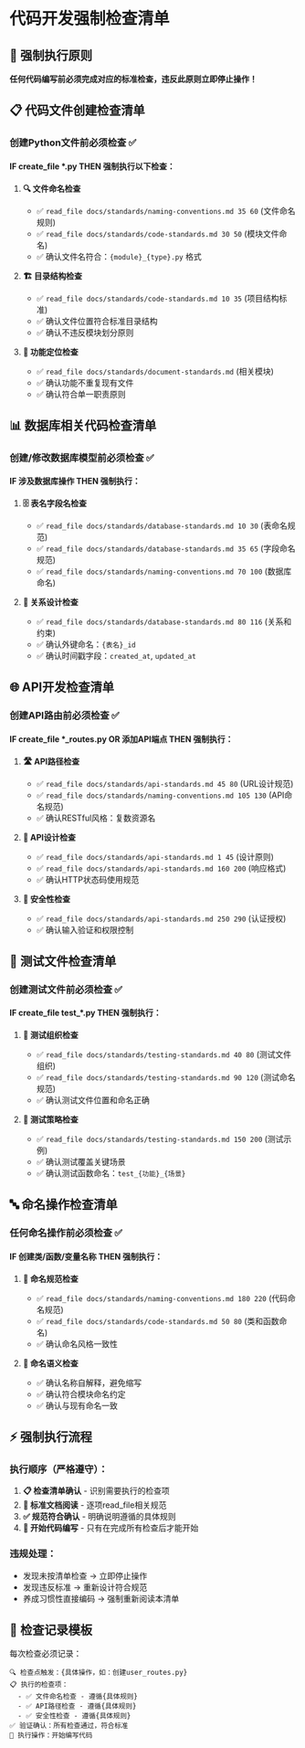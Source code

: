 # 代码开发强制检查清单

## 🚨 强制执行原则

**任何代码编写前必须完成对应的标准检查，违反此原则立即停止操作！**

## 📋 代码文件创建检查清单

### 创建Python文件前必须检查 ✅

#### IF create_file *.py THEN 强制执行以下检查：

1. **🔍 文件命名检查**
   - ✅ `read_file docs/standards/naming-conventions.md 35 60` (文件命名规则)
   - ✅ `read_file docs/standards/code-standards.md 30 50` (模块文件命名)
   - ✅ 确认文件名符合：`{module}_{type}.py` 格式

2. **🏗️ 目录结构检查**
   - ✅ `read_file docs/standards/code-standards.md 10 35` (项目结构标准)
   - ✅ 确认文件位置符合标准目录结构
   - ✅ 确认不违反模块划分原则

3. **📝 功能定位检查**
   - ✅ `read_file docs/standards/document-standards.md` (相关模块)
   - ✅ 确认功能不重复现有文件
   - ✅ 确认符合单一职责原则

## 📊 数据库相关代码检查清单

### 创建/修改数据库模型前必须检查 ✅

#### IF 涉及数据库操作 THEN 强制执行：

1. **🗄️ 表名字段名检查**
   - ✅ `read_file docs/standards/database-standards.md 10 30` (表命名规范)
   - ✅ `read_file docs/standards/database-standards.md 35 65` (字段命名规范)
   - ✅ `read_file docs/standards/naming-conventions.md 70 100` (数据库命名)

2. **🔗 关系设计检查**
   - ✅ `read_file docs/standards/database-standards.md 80 116` (关系和约束)
   - ✅ 确认外键命名：`{表名}_id`
   - ✅ 确认时间戳字段：`created_at`, `updated_at`

## 🌐 API开发检查清单

### 创建API路由前必须检查 ✅

#### IF create_file *_routes.py OR 添加API端点 THEN 强制执行：

1. **🛣️ API路径检查**
   - ✅ `read_file docs/standards/api-standards.md 45 80` (URL设计规范)
   - ✅ `read_file docs/standards/naming-conventions.md 105 130` (API命名规范)
   - ✅ 确认RESTful风格：复数资源名

2. **📝 API设计检查**
   - ✅ `read_file docs/standards/api-standards.md 1 45` (设计原则)
   - ✅ `read_file docs/standards/api-standards.md 160 200` (响应格式)
   - ✅ 确认HTTP状态码使用规范

3. **🔐 安全性检查**
   - ✅ `read_file docs/standards/api-standards.md 250 290` (认证授权)
   - ✅ 确认输入验证和权限控制

## 🧪 测试文件检查清单

### 创建测试文件前必须检查 ✅

#### IF create_file test_*.py THEN 强制执行：

1. **📁 测试组织检查**
   - ✅ `read_file docs/standards/testing-standards.md 40 80` (测试文件组织)
   - ✅ `read_file docs/standards/testing-standards.md 90 120` (测试命名规范)
   - ✅ 确认测试文件位置和命名正确

2. **🎯 测试策略检查**
   - ✅ `read_file docs/standards/testing-standards.md 150 200` (测试示例)
   - ✅ 确认测试覆盖关键场景
   - ✅ 确认测试函数命名：`test_{功能}_{场景}`

## 🔤 命名操作检查清单

### 任何命名操作前必须检查 ✅

#### IF 创建类/函数/变量名称 THEN 强制执行：

1. **📛 命名规范检查**
   - ✅ `read_file docs/standards/naming-conventions.md 180 220` (代码命名规范)
   - ✅ `read_file docs/standards/code-standards.md 50 80` (类和函数命名)
   - ✅ 确认命名风格一致性

2. **🎯 命名语义检查**
   - ✅ 确认名称自解释，避免缩写
   - ✅ 确认符合模块命名约定
   - ✅ 确认与现有命名一致

## ⚡ 强制执行流程

### 执行顺序（严格遵守）：
1. **📋 检查清单确认** - 识别需要执行的检查项
2. **📖 标准文档阅读** - 逐项read_file相关规范
3. **✅ 规范符合确认** - 明确说明遵循的具体规则
4. **🚫 开始代码编写** - 只有在完成所有检查后才能开始

### 违规处理：
- 发现未按清单检查 → 立即停止操作
- 发现违反标准 → 重新设计符合规范
- 养成习惯性直接编码 → 强制重新阅读本清单

## 📝 检查记录模板

每次检查必须记录：
```
🔍 检查点触发：{具体操作，如：创建user_routes.py}
📋 执行的检查项：
  - ✅ 文件命名检查 - 遵循{具体规则}
  - ✅ API路径检查 - 遵循{具体规则}  
  - ✅ 安全性检查 - 遵循{具体规则}
✅ 验证确认：所有检查通过，符合标准
🚫 执行操作：开始编写代码
```